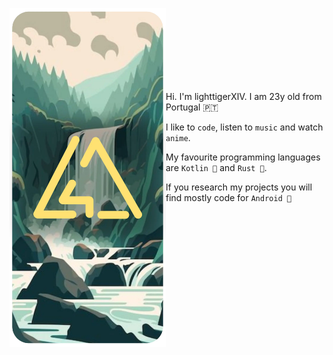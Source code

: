 <p float="left">
  <img src="readme_cover.webp" width="250" align="left">
  <p float="left">
    <samp>
    <br>
    <br>
    <br>
    <br>
    <br>
    <br>
    <br>
      
Hi. I'm lighttigerXIV. I am 23y old from Portugal 🇵🇹

I like to `code`, listen to `music` and watch `anime`.

My favourite programming languages are `Kotlin 🤖` and `Rust 🦀`.

If you research my projects you will find mostly code for `Android 💚`
    </samp>
  </p>
</p>

